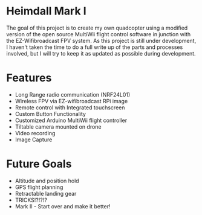 # Heimdall Mark I
The goal of this project is to create my own quadcopter using a modified version of the open source MultiWii flight control software in junction with the EZ-Wifibroadcast FPV system. As this project is still under development, I haven't taken the time to do a full write up of the parts and processes involved, but I will try to keep it as updated as possible during development.

# Features
* Long Range radio communication (NRF24L01)
* Wireless FPV via EZ-wifibroadcast RPi image
* Remote control with Integrated touchscreen
* Custom Button Functionality
* Customized Arduino MultiWii flight controller
* Tiltable camera mounted on drone
* Video recording
* Image Capture

# Future Goals
* Altitude and position hold
* GPS flight planning
* Retractable landing gear
* TRICKS!?!?!?
* Mark II - Start over and make it better!
